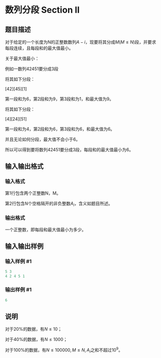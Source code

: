 # 数列分段 Section II

## 题目描述

对于给定的一个长度为N的正整数数列$A-i$，现要将其分成$M(M≤N)$段，并要求每段连续，且每段和的最大值最小。

关于最大值最小：

例如一数列$4 2 4 5 1$要分成$3$段

将其如下分段：

$[4 2][4 5][1]$

第一段和为$6$，第$2$段和为$9$，第$3$段和为$1$，和最大值为$9$。

将其如下分段：

$[4][2 4][5 1]$

第一段和为$4$，第$2$段和为$6$，第$3$段和为$6$，和最大值为$6$。

并且无论如何分段，最大值不会小于$6$。

所以可以得到要将数列$4 2 4 5 1$要分成$3$段，每段和的最大值最小为$6$。

## 输入输出格式

### 输入格式

第$1$行包含两个正整数N，M。

第$2$行包含$N$个空格隔开的非负整数$A_i$，含义如题目所述。

### 输出格式

一个正整数，即每段和最大值最小为多少。

## 输入输出样例

### 输入样例 #1

```cpp
5 3
4 2 4 5 1
```


### 输出样例 #1

```cpp
6
```


## 说明

对于$20\%$的数据，有$N≤10$；

对于$40\%$的数据，有$N≤1000$；

对于$100\%$的数据，有$N≤100000,M≤N, A_i$之和不超过$10^9$。

